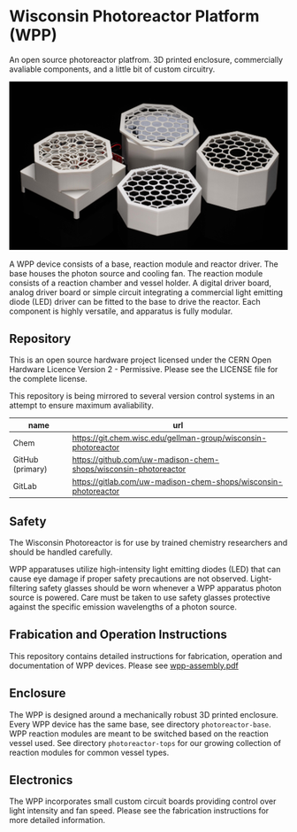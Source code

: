 # Wisconsin Photoreactor Platform (WPP)

An open source photoreactor platfrom. 3D printed enclosure, commercially avaliable components, and a little bit of custom circuitry.

![WPP photo](./coverart.jpg)

A WPP device consists of a base, reaction module and reactor driver. The base houses the photon source and cooling fan. The reaction module consists of a  reaction chamber and  vessel holder. A digital driver board, analog driver board or simple circuit integrating a commercial light emitting diode (LED) driver can be fitted to the base to drive the reactor. Each component is highly versatile, and apparatus is fully modular.

## Repository

This is an open source hardware project licensed under the CERN Open Hardware Licence Version 2 - Permissive.
Please see the LICENSE file for the complete license.

This repository is being mirrored to several version control systems in an attempt to ensure maximum avaliability.

| name             | url                                                             |
| ---------------- | --------------------------------------------------------------- |
| Chem             | https://git.chem.wisc.edu/gellman-group/wisconsin-photoreactor  |
| GitHub (primary) | https://github.com/uw-madison-chem-shops/wisconsin-photoreactor |
| GitLab           | https://gitlab.com/uw-madison-chem-shops/wisconsin-photoreactor |

## Safety

The Wisconsin Photoreactor is for use by trained chemistry researchers and should be handled carefully.

WPP apparatuses utilize high-intensity light emitting diodes (LED) that can cause eye damage if proper safety precautions are not observed. 
Light-filtering safety glasses should be worn whenever a WPP apparatus photon source is powered. 
Care must be taken to use safety glasses protective against the specific emission wavelengths of a photon source.

## Frabication and Operation Instructions

This repository contains detailed instructions for fabrication, operation and documentation of WPP devices.
Please see [wpp-assembly.pdf](./assembly-instructions/wpp-assembly.pdf)

## Enclosure

The WPP is designed around a mechanically robust 3D printed enclosure.
Every WPP device has the same base, see directory `photoreactor-base`.
WPP reaction modules are meant to be switched based on the reaction vessel used.
See directory `photoreactor-tops` for our growing collection of reaction modules for common vessel types.

## Electronics

The WPP incorporates small custom circuit boards providing control over light intensity and fan speed.
Please see the fabrication instructions for more detailed information.
